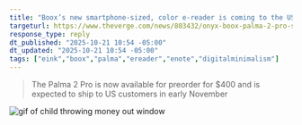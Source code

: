 ```yaml
---
title: "Boox’s new smartphone-sized, color e-reader is coming to the US"
targeturl: https://www.theverge.com/news/803432/onyx-boox-palma-2-pro-smartphone-color-e-ink-5g-android-stylus
response_type: reply
dt_published: "2025-10-21 10:54 -05:00"
dt_updated: "2025-10-21 10:54 -05:00"
tags: ["eink","boox","palma","ereader","enote","digitalminimalism"]
---
```


> ﻿The Palma 2 Pro is now available for preorder for $400 and is expected to ship to US customers in early November

![gif of child throwing money out window](https://github.com/user-attachments/assets/5e4d8a47-4c90-4700-8b4c-947cc31896b8)